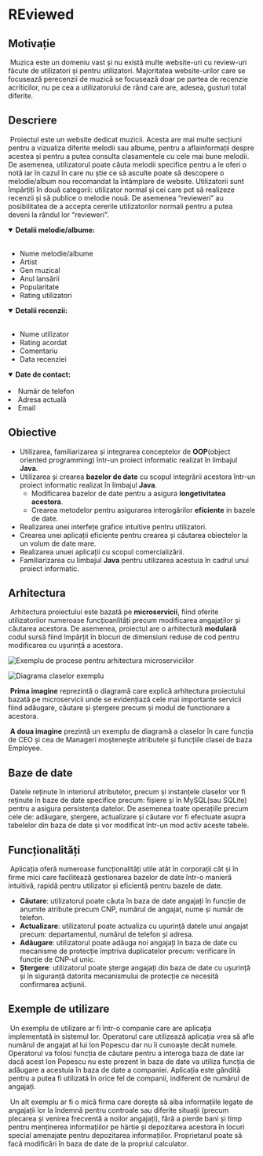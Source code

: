 # REviewed


## Motivație

&nbsp;Muzica este un domeniu vast și nu există multe website-uri cu review-uri făcute de utilizatori și pentru utilizatori. Majoritatea website-urilor care se focusează perecenzii de muzică se focusează doar pe partea de recenzie acriticilor, nu pe cea a utilizatorului de rând care are, adesea, gusturi total diferite.

## Descriere

&nbsp;Proiectul este un website dedicat muzicii. Acesta are mai multe secțiuni pentru a vizualiza diferite melodii sau albume, pentru a aflainformații despre acestea și pentru a putea consulta clasamentele cu
cele mai bune melodii. De asemenea, utilizatorul poate căuta melodii specifice pentru a le oferi o notă iar în cazul în care nu știe ce să asculte poate să descopere o melodie/album nou recomandat la întâmplare de website. Utilizatorii sunt împărțiți în două categorii: utilizator normal și cei care pot să realizeze recenzii și să publice o melodie nouă. De asemenea “revieweri” au posibilitatea de a accepta cererile
utilizatorilor normali pentru a putea deveni la rândul lor “revieweri”.

<details open>
<summary> <b>Detalii melodie/albume:</b></summary>
<br>
  <ul>
    <li> Nume melodie/albume </li>
    <li> Artist </li>
    <li> Gen muzical </li>
    <li> Anul lansării </li>
    <li> Popularitate </li>
    <li> Rating utilizatori </li>
  </ul>
</details>
<details open>
<summary><b>Detalii recenzii:</b></summary>
<br>
  <ul>
    <li> Nume utilizator </li>
    <li> Rating acordat </li>
    <li> Comentariu </li>
    <li> Data recenziei </li>
  </ul>
</details>

<details open>
<summary><b>Date de contact:</b></summary>
<br>
<li>Număr de telefon</li>
<li>Adresa actuală</li>
<li>Email</li> 
</details>

## Obiective

* Utilizarea, familiarizarea și integrarea conceptelor de **OOP**(object oriented programming) într-un proiect informatic realizat în limbajul **Java**.
* Utilizarea și crearea **bazelor de date** cu scopul integrării acestora într-un proiect informatic realizat în limbajul **Java**.
  - Modificarea bazelor de date pentru a asigura **longetivitatea acestora**.
   - Crearea metodelor pentru asigurarea interogărilor **eficiente** in bazele de date.
* Realizarea unei interfețe grafice intuitive pentru utilizatori.
* Crearea unei aplicații eficiente pentru crearea și căutarea obiectelor la un volum de date mare.
* Realizarea unuei aplicații cu scopul comercializării.
* Familiarizarea cu limbajul **Java** pentru utilizarea acestuia în cadrul unui proiect informatic.

## Arhitectura

&nbsp;Arhitectura proiectului este bazată pe **microservicii**, fiind oferite utilizatorilor numeroase funcțioanlități precum modificarea angajaților și căutarea acestora. De asemenea, proiectul are o arhitectură **modulară** codul sursă fiind împărțit în blocuri de dimensiuni reduse de cod pentru modificarea cu ușurință a acestora.

![Exemplu de procese pentru arhitectura microserviciilor](documentatie-ghid-utlizare-raport/Vizualizarea_proceselor.png)

![Diagrama claselor exemplu](documentatie-ghid-utlizare-raport/diagrame_clase2.png)

&nbsp;**Prima imagine** reprezintă o diagramă care explică arhitectura proiectului bazată pe microservicii unde se evidențiază cele mai importante servicii fiind adăugare, căutare și ștergere precum și modul de functionare a acestora.

&nbsp;**A doua imagine** prezintă un exemplu de diagramă a claselor în care funcția de CEO și cea de Manageri moștenește atributele și funcțiile clasei de baza Employee.

## Baze de date

&nbsp;Datele reținute în interiorul atributelor, precum și instanțele claselor vor fi reținute în baze de date specifice precum: fișiere și în MySQL(sau SQLite) pentru a asigura persistența datelor. De asemenea toate operațiile precum cele de: adăugare, ștergere, actualizare și căutare vor fi efectuate asupra tabelelor din baza de date și vor modificat într-un mod activ aceste tabele.
## Funcționalități

&nbsp;Aplicația oferă numeroase funcționalități utile atât în corporații cât și în firme mici care facilitează gestionarea bazelor de date într-o manieră intuitivă, rapidă pentru utilizator și eficientă pentru bazele de date.

<ul>
  <li><b>Căutare</b>: utilizatorul poate căuta în baza de date angajați în funcție de anumite atribute precum CNP, numărul de angajat, nume și număr de telefon.</li>
  <li><b>Actualizare</b>: utilizatorul poate actualiza cu ușurință datele unui angajat precum: departamentul, numărul de telefon și adresa.</li>
  <li><b>Adăugare</b>: utilizatorul poate adăuga noi angajați în baza de date cu mecanisme de protecție împtriva duplicatelor precum: verificare în funcție de CNP-ul unic.</li>
  <li><b>Ștergere</b>: utilizatorul poate șterge angajați din baza de date cu ușurință și în siguranță datorita mecanismului de protecție ce necesită confirmarea acțiunii.</li>
</ul>

## Exemple de utilizare

&nbsp;Un exemplu de utilizare ar fi într-o companie care are aplicația implementată in sistemul lor. Operatorul care utilizează aplicația vrea să afle numărul de angajat al lui Ion Popescu dar nu îi cunoaște decât numele. Operatorul va folosi funcția de căutare pentru a interoga baza de date iar dacă acest Ion Popescu nu este prezent în baza de date va utiliza funcția de adăugare a acestuia în baza de date a companiei. Aplicația este gândită pentru a putea fi utilizată în orice fel de companii, indiferent de numărul de angajați.

&nbsp;Un alt exemplu ar fi o mică firma care dorește să aiba informațiile legate de angajații lor la îndemnă pentru controale sau diferite situații (precum plecarea și venirea frecventă a noilor angajați), fără a pierde bani și timp pentru menținerea informațiilor pe hârtie și depozitarea acestora în locuri special amenajate pentru depozitarea informațiilor. Proprietarul poate să facă modificări în baza de date de la propriul calculator.
